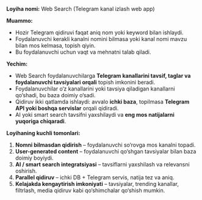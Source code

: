 

**Loyiha nomi:** Web Search (Telegram kanal izlash web app)

**Muammo:**

* Hozir Telegram qidiruvi faqat aniq nom yoki keyword bilan ishlaydi.
* Foydalanuvchi kerakli kanalni nomini bilmasa yoki kanal nomi mavzu bilan mos kelmasa, topish qiyin.
* Bu foydalanuvchi uchun vaqt va mehnatni talab qiladi.

**Yechim:**

* Web Search foydalanuvchilarga **Telegram kanallarini tavsif, taglar va foydalanuvchi tavsiyalari orqali** topish imkonini beradi.
* Foydalanuvchilar o‘z kanallarini yoki tavsiya qiladigan kanallarni qo‘shadi, bu baza doimiy o‘sadi.
* Qidiruv ikki qatlamda ishlaydi: avvalo **ichki baza**, topilmasa **Telegram API yoki boshqa servislar** orqali qidiradi.
* AI yoki smart search tavsifni yaxshilaydi va **eng mos natijalarni yuqoriga chiqaradi**.

**Loyihaning kuchli tomonlari:**

1. **Nomni bilmasdan qidirish** – foydalanuvchi so‘rovga mos kanalni topadi.
2. **User-generated content** – foydalanuvchi qo‘shgan tavsiyalar bilan baza doimiy boyiydi.
3. **AI / smart search integratsiyasi** – tavsiflarni yaxshilash va relevansni oshirish.
4. **Parallel qidiruv** – ichki DB + Telegram servis, natija tez va aniq.
5. **Kelajakda kengaytirish imkoniyati** – tavsiyalar, trending kanallar, filtrlash, media qidiruv kabi qo‘shimchalar qo‘shish mumkin.

